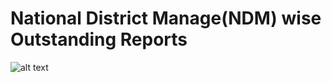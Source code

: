 # National District Manage(NDM) wise Outstanding Reports 
![alt text](https://github.com/[RoyelBee]/[NDM_wise_Outstanding]/[Images]/img1_2.png?raw=true)

